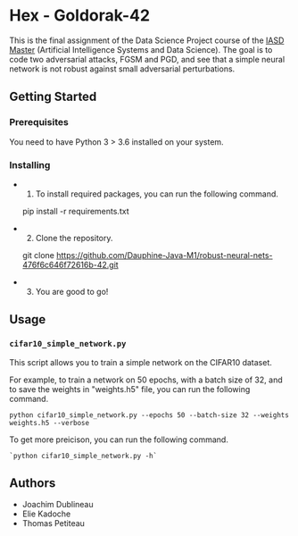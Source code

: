 # Hex - Goldorak-42
This is the final assignment of the Data Science Project course of the [IASD Master](https://www.lamsade.dauphine.fr/wp/iasd/en/) (Artificial Intelligence Systems and Data Science). The goal is to code two adversarial attacks, FGSM and PGD, and see that a simple neural network is not robust against small adversarial perturbations.

## Getting Started
### Prerequisites
You need to have Python 3 > 3.6 installed on your system.

### Installing
* 1) To install required packages, you can run the following command.

    pip install -r requirements.txt

* 2) Clone the repository.

    git clone https://github.com/Dauphine-Java-M1/robust-neural-nets-476f6c646f72616b-42.git

* 3) You are good to go!

## Usage
### `cifar10_simple_network.py`
This script allows you to train a simple network on the CIFAR10 dataset.

For example, to train a network on 50 epochs, with a batch size of 32, and to save the weights in "weights.h5" file, you can run the following command.

    python cifar10_simple_network.py --epochs 50 --batch-size 32 --weights weights.h5 --verbose

To get more preicison, you can run the following command.

    `python cifar10_simple_network.py -h`

## Authors
* Joachim Dublineau
* Elie Kadoche
* Thomas Petiteau

